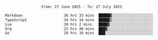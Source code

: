 <div align="center">
<p style="text-align: center;">
<!--START_SECTION:waka-->

```txt
From: 27 June 2025 - To: 27 July 2025

Markdown                   36 hrs 33 mins  █████▓░░░░░░░░░░░░░░░░░░░   22.43 %
TypeScript                 34 hrs 14 mins  █████▒░░░░░░░░░░░░░░░░░░░   21.02 %
Lua                        30 hrs 2 mins   ████▓░░░░░░░░░░░░░░░░░░░░   18.44 %
Org                        23 hrs 40 mins  ███▓░░░░░░░░░░░░░░░░░░░░░   14.53 %
Go                         20 hrs 16 mins  ███░░░░░░░░░░░░░░░░░░░░░░   12.44 %
```

<!--END_SECTION:waka-->
</p>
</div>
